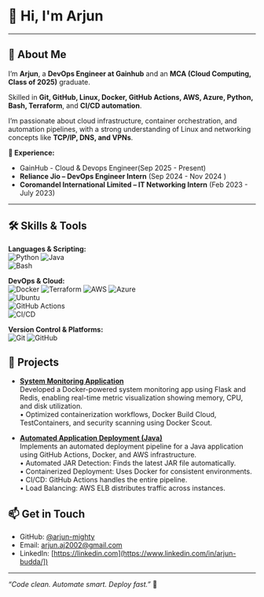 <!--
 **arjun-mighty/arjun-mighty** is a special repository.  
 Put your profile README here and it will show up on your GitHub profile.
-->

# 👋 Hi, I'm Arjun 

---

## 🔭 About Me

I’m **Arjun**, a **DevOps Engineer at Gainhub** and an **MCA (Cloud Computing, Class of 2025)** graduate.

Skilled in **Git, GitHub, Linux, Docker, GitHub Actions, AWS, Azure, Python, Bash, Terraform**, and **CI/CD automation**.  

I’m passionate about cloud infrastructure, container orchestration, and automation pipelines, with a strong understanding of Linux and networking concepts like **TCP/IP, DNS, and VPNs**.

**💼 Experience:**
- GainHub - Cloud & Devops Engineer(Sep 2025 - Present)
- **Reliance Jio – DevOps Engineer Intern** (Sep 2024 - Nov 2024 )  
- **Coromandel International Limited – IT Networking Intern** (Feb 2023 - July 2023)

---
## 🛠️ Skills & Tools

**Languages & Scripting:**  
![Python](https://img.shields.io/badge/-Python-3776AB?style=flat-square&logo=python&logoColor=white) 
![Java](https://img.shields.io/badge/-Java-007396?style=flat-square&logo=java&logoColor=white)  
![Bash](https://img.shields.io/badge/-Bash-4EAA25?style=flat-square&logo=gnu-bash&logoColor=white)  

**DevOps & Cloud:**  
![Docker](https://img.shields.io/badge/-Docker-2496ED?style=flat-square&logo=docker&logoColor=white) 
![Terraform](https://img.shields.io/badge/-Terraform-7B42BC?style=flat-square&logo=terraform&logoColor=white) 
![AWS](https://img.shields.io/badge/-AWS-232F3E?style=flat-square&logo=amazon-aws&logoColor=white) 
![Azure](https://img.shields.io/badge/-Azure-0078D4?style=flat-square&logo=microsoft-azure&logoColor=white)  
![Ubuntu](https://img.shields.io/badge/-Ubuntu-E95420?style=flat-square&logo=ubuntu&logoColor=white)  
![GitHub Actions](https://img.shields.io/badge/-GitHub%20Actions-2088FF?style=flat-square&logo=github-actions&logoColor=white)  
![CI/CD](https://img.shields.io/badge/-CI/CD-FF69B4?style=flat-square&logo=github&logoColor=white)  

**Version Control & Platforms:**  
![Git](https://img.shields.io/badge/-Git-F05032?style=flat-square&logo=git&logoColor=white) 
![GitHub](https://img.shields.io/badge/-GitHub-181717?style=flat-square&logo=github&logoColor=white) 


## 🚀 Projects

- [**System Monitoring Application**](https://github.com/arjun-mighty/System_Monitoring_Docker-project)  
  Developed a Docker-powered system monitoring app using Flask and Redis, enabling real-time metric visualization showing memory, CPU, and disk utilization.  
  • Optimized containerization workflows, Docker Build Cloud, TestContainers, and security scanning using Docker Scout.

- [**Automated Application Deployment (Java)**](https://github.com/arjun-mighty/dockerized-java-app-aws-cicd)  
  Implements an automated deployment pipeline for a Java application using GitHub Actions, Docker, and AWS infrastructure.  
  • Automated JAR Detection: Finds the latest JAR file automatically.  
  • Containerized Deployment: Uses Docker for consistent environments.  
  • CI/CD: GitHub Actions handles the entire pipeline.  
  • Load Balancing: AWS ELB distributes traffic across instances.


## 📫 Get in Touch

- GitHub: [@arjun-mighty](https://github.com/arjun-mighty)  
- Email: arjun.aj2002@gmail.com  
- LinkedIn: [https://linkedin.com](https://www.linkedin.com/in/arjun-budda/])  

---


*“Code clean. Automate smart. Deploy fast.”* 🚀
